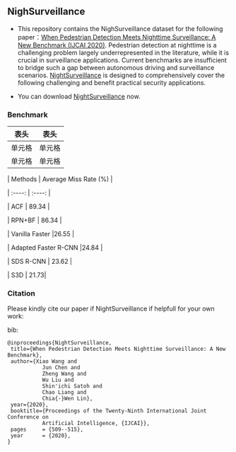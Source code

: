 ## NighSurveillance

- This repository contains the NighSurveillance dataset for the following paper：[When Pedestrian Detection Meets Nighttime Surveillance: A New Benchmark (IJCAI 2020)](https://wangzwhu.github.io/home/IJCAI20_NightSurveillance.pdf). Pedestrian detection at nighttime is a challenging problem largely underrepresented in the literature, while it is crucial in surveillance applications. Current benchmarks are insufficient to bridge such a gap between autonomous driving and surveillance scenarios. [NightSurveillance](https://pan.baidu.com/s/1bDUVKm0h9u8Kpx6IkdnW6w) is designed to comprehensively cover the following challenging and benefit practical security applications.

- You can download [NightSurveillance](https://pan.baidu.com/s/1bDUVKm0h9u8Kpx6IkdnW6w) now.

### **Benchmark**

|  表头   | 表头  |
|  ----  | ----  |
| 单元格  | 单元格 |
| 单元格  | 单元格 |


| Methods | Average Miss Rate (%) |

| :----: | :----: |

| ACF | 89.34 | 

| RPN+BF | 86.34 | 

| Vanilla Faster |26.55 |

| Adapted Faster R-CNN |24.84 |

| SDS R-CNN | 23.62 |

| S3D | 21.73|



### **Citation**
Please kindly cite our paper if NightSurveillance if helpfull for your own work:

bib:

    @inproceedings{NightSurveillance,
     title={When Pedestrian Detection Meets Nighttime Surveillance: A New Benchmark},
     author={Xiao Wang and
               Jun Chen and
               Zheng Wang and
               Wu Liu and
               Shin'ichi Satoh and
               Chao Liang and
               Chia{-}Wen Lin},
     year={2020},
     booktitle={Proceedings of the Twenty-Ninth International Joint Conference on
               Artificial Intelligence, {IJCAI}},
     pages     = {509--515},
     year      = {2020},
    }

